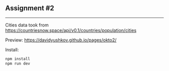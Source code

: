 ## Assignment #2

---

Cities data took from https://countriesnow.space/api/v0.1/countries/population/cities

Preview: https://davidyushkov.github.io/pages/okto2/

Install:
```js
npm install
npm run dev
```

